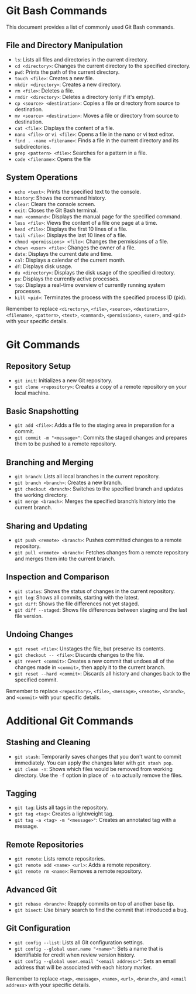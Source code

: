 # Git Bash Commands

This document provides a list of commonly used Git Bash commands.

## File and Directory Manipulation

- `ls`: Lists all files and directories in the current directory.
- `cd <directory>`: Changes the current directory to the specified directory.
- `pwd`: Prints the path of the current directory.
- `touch <file>`: Creates a new file.
- `mkdir <directory>`: Creates a new directory.
- `rm <file>`: Deletes a file.
- `rmdir <directory>`: Deletes a directory (only if it's empty).
- `cp <source> <destination>`: Copies a file or directory from source to destination.
- `mv <source> <destination>`: Moves a file or directory from source to destination.
- `cat <file>`: Displays the content of a file.
- `nano <file>` or `vi <file>`: Opens a file in the nano or vi text editor.
- `find . -name <filename>`: Finds a file in the current directory and its subdirectories.
- `grep <pattern> <file>`: Searches for a pattern in a file.
- `code <filename>`: Opens the file

## System Operations

- `echo <text>`: Prints the specified text to the console.
- `history`: Shows the command history.
- `clear`: Clears the console screen.
- `exit`: Closes the Git Bash terminal.
- `man <command>`: Displays the manual page for the specified command.
- `less <file>`: Views the content of a file one page at a time.
- `head <file>`: Displays the first 10 lines of a file.
- `tail <file>`: Displays the last 10 lines of a file.
- `chmod <permissions> <file>`: Changes the permissions of a file.
- `chown <user> <file>`: Changes the owner of a file.
- `date`: Displays the current date and time.
- `cal`: Displays a calendar of the current month.
- `df`: Displays disk usage.
- `du <directory>`: Displays the disk usage of the specified directory.
- `ps`: Displays the currently active processes.
- `top`: Displays a real-time overview of currently running system processes.
- `kill <pid>`: Terminates the process with the specified process ID (pid).

Remember to replace `<directory>`, `<file>`, `<source>`, `<destination>`, `<filename>`, `<pattern>`, `<text>`, `<command>`, `<permissions>`, `<user>`, and `<pid>` with your specific details.




# Git Commands

## Repository Setup

- `git init`: Initializes a new Git repository.
- `git clone <repository>`: Creates a copy of a remote repository on your local machine.

## Basic Snapshotting

- `git add <file>`: Adds a file to the staging area in preparation for a commit.
- `git commit -m "<message>"`: Commits the staged changes and prepares them to be pushed to a remote repository.

## Branching and Merging

- `git branch`: Lists all local branches in the current repository.
- `git branch <branch>`: Creates a new branch.
- `git checkout <branch>`: Switches to the specified branch and updates the working directory.
- `git merge <branch>`: Merges the specified branch’s history into the current branch.

## Sharing and Updating

- `git push <remote> <branch>`: Pushes committed changes to a remote repository.
- `git pull <remote> <branch>`: Fetches changes from a remote repository and merges them into the current branch.

## Inspection and Comparison

- `git status`: Shows the status of changes in the current repository.
- `git log`: Shows all commits, starting with the latest.
- `git diff`: Shows the file differences not yet staged.
- `git diff --staged`: Shows file differences between staging and the last file version.

## Undoing Changes

- `git reset <file>`: Unstages the file, but preserve its contents.
- `git checkout -- <file>`: Discards changes to the file.
- `git revert <commit>`: Creates a new commit that undoes all of the changes made in `<commit>`, then apply it to the current branch.
- `git reset --hard <commit>`: Discards all history and changes back to the specified commit.

Remember to replace `<repository>`, `<file>`, `<message>`, `<remote>`, `<branch>`, and `<commit>` with your specific details.




# Additional Git Commands


## Stashing and Cleaning

- `git stash`: Temporarily saves changes that you don't want to commit immediately. You can apply the changes later with `git stash pop`.
- `git clean -n`: Shows which files would be removed from working directory. Use the `-f` option in place of `-n` to actually remove the files.

## Tagging

- `git tag`: Lists all tags in the repository.
- `git tag <tag>`: Creates a lightweight tag.
- `git tag -a <tag> -m "<message>"`: Creates an annotated tag with a message.

## Remote Repositories

- `git remote`: Lists remote repositories.
- `git remote add <name> <url>`: Adds a remote repository.
- `git remote rm <name>`: Removes a remote repository.

## Advanced Git

- `git rebase <branch>`: Reapply commits on top of another base tip.
- `git bisect`: Use binary search to find the commit that introduced a bug.

## Git Configuration

- `git config --list`: Lists all Git configuration settings.
- `git config --global user.name "<name>"`: Sets a name that is identifiable for credit when review version history.
- `git config --global user.email "<email address>"`: Sets an email address that will be associated with each history marker.

Remember to replace `<tag>`, `<message>`, `<name>`, `<url>`, `<branch>`, and `<email address>` with your specific details.